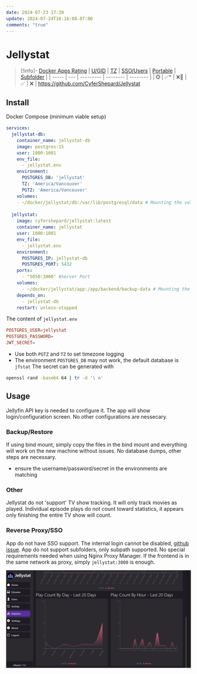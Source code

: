 ```yaml
---
date: 2024-07-23 17:39
update: 2024-07-24T16:16:08-07:00
comments: "true"
---
```

# Jellystat

> [!info]- [Docker Apps Rating](../02-docker-ratings.md)
> | [U/GID](../02-docker-ratings.md#ugid) | [TZ](../02-docker-ratings.md#tz)  | [SSO/Users](../02-docker-ratings.md#sso) | [Portable](../02-docker-ratings.md#portable) | [Subfolder](../02-docker-ratings.md#subfolder) |
> | ----- | --- | --------- | -------- | -------- |
> | ❎     | ✅*  | ❌🤵       | ✅        | ❌ |
https://github.com/CyferShepard/Jellystat
## Install
Docker Compose (minimum viable setup)
```yaml
services:
  jellystat-db:
    container_name: jellystat-db
    image: postgres:15
    user: 1000:1001
    env_file:
      - jellystat.env
    environment:
      POSTGRES_DB: 'jellystat'
      TZ: 'America/Vancouver'
      PGTZ: 'America/Vancouver'
    volumes:
    - ~/docker/jellystat/db:/var/lib/postgresql/data # Mounting the volume

  jellystat:
    image: cyfershepard/jellystat:latest
    container_name: jellystat
    user: 1000:1001
    env_file:
      - jellystat.env
    environment:
      POSTGRES_IP: jellystat-db
      POSTGRES_PORT: 5432
    ports:
      - "5050:3000" #Server Port
    volumes:
      - ~/docker/jellystat/app:/app/backend/backup-data # Mounting the volume
    depends_on:
      - jellystat-db
    restart: unless-stopped
```

The content of `jellystat.env`
```toml
POSTGRES_USER=jellystat
POSTGRES_PASSWORD=
JWT_SECRET=
```
- Use both `PGTZ` and `TZ` to set timezone logging
- The environment `POSTGRES_DB` may not work, the default database is `jfstat`
The secret can be generated with
```bash
openssl rand -base64 64 | tr -d '\ n'
```

## Usage
Jellyfin API key is needed to configure it. The app will show login/configuration screen.
No other configurations are nessecary.
### Backup/Restore
If using bind mount, simply copy the files in the bind mount and everything will work on the new machine without issues. No database dumps, other steps are necessary.
- ensure the username/password/secret in the environments are matching
### Other
Jellystat do not 'support' TV show tracking. It will only track movies as played. Individual episode plays do not count toward statistics, it appears only finishing the entire TV show will count.
### Reverse Proxy/SSO
App do not have SSO support. The internal login cannot be disabled, [github issue](https://github.com/CyferShepard/Jellystat/issues/218).
App do not support subfolders, only subpath supported. No special requirements needed when using Nginx Proxy Manager. If the frontend is in the same network as proxy, simply `jellystat:3000` is enough.

![](assets/Pasted%20image%2020240724155641.png)